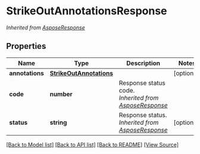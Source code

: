 # StrikeOutAnnotationsResponse


*Inherited from [AsposeResponse](AsposeResponse.md)*
## Properties
Name | Type | Description | Notes
------------ | ------------- | ------------- | -------------
**annotations** | [**StrikeOutAnnotations**](StrikeOutAnnotations.md) |  | [optional]
**code** | **number** | Response status code.<br />*Inherited from [AsposeResponse](AsposeResponse.md)* | 
**status** | **string** | Response status.<br />*Inherited from [AsposeResponse](AsposeResponse.md)* | [optional]

[[Back to Model list]](../README.md#documentation-for-models) [[Back to API list]](../README.md#documentation-for-api-endpoints) [[Back to README]](../README.md) [[View Source]](../src/models/strikeOutAnnotationsResponse.ts)

